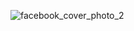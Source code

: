 
![facebook_cover_photo_2](https://user-images.githubusercontent.com/7425329/198879155-a6ff397b-ae90-4b0d-8f1d-3a2b6a07a17b.png)
